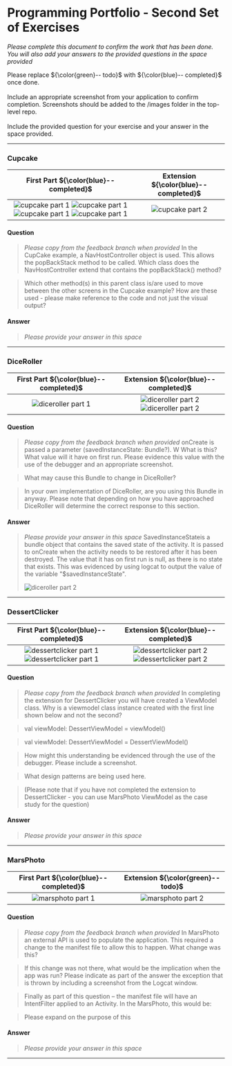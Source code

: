 # Programming Portfolio - Second Set of Exercises


*Please complete this document to confirm the work that has been done. You will also add your answers to the provided 
questions in the space provided*

Please replace ${\color{green}-- todo}$ with ${\color{blue}-- completed}$ once done.\
\
Include an appropriate screenshot from your application to confirm completion. Screenshots should be added to 
the /images folder in the top-level repo.\
\
Include the provided question for your exercise and your answer in the space provided.

---

### Cupcake ###

|                                                                         **First Part ${\color{blue}-- completed}$**                                                                         | **Extension ${\color{blue}-- completed}$**  |
|:-------------------------------------------------------------------------------------------------------------------------------------------------------------------------------------------:|:-------------------------------------------:|
| ![cupcake part 1](./images/normalcupcake1.png) ![cupcake part 1](./images/normalcupcake2.png) ![cupcake part 1](./images/normalcupcake3.png) ![cupcake part 1](./images/normalcupcake4.png) | ![cupcake part 2](./images/placeholder.jpg) |


#### Question ####
> *Please copy from the feedback branch when provided*
>  In the CupCake example, a NavHostController object is used. 
> This allows the popBackStack method to be called. 
> Which class does the NavHostController extend that contains the popBackStack() method?

> Which other method(s) in this parent class is/are used to move between the other screens in the Cupcake example? 
> How are these used - please make reference to the code and not just the visual output?
>  
>  


#### Answer ####
> *Please provide your answer in this space*
> 
> 
> 
> 

---
### DiceRoller ###

|    **First Part ${\color{blue}-- completed}$**    |                            **Extension ${\color{blue}-- completed}$**                            |
|:-------------------------------------------------:|:------------------------------------------------------------------------------------------------:|
| ![diceroller part 1](./images/dicerollernorm.png) | ![diceroller part 2](./images/DiceRollExt.png) ![diceroller part 2](./images/DoubleDiceRoll.png) |


#### Question ####
> *Please copy from the feedback branch when provided*
>  onCreate is passed a parameter (savedInstanceState: Bundle?). W
> What is this? What value will it have on first run. Please evidence this value with the use of the debugger and an appropriate screenshot.

> What may cause this Bundle to change in DiceRoller?

> In your own implementation of DiceRoller, are you using this Bundle in anyway. 
> Please note that depending on how you have approached DiceRoller will determine the correct response to this section.
>  
>  

#### Answer ####
> *Please provide your answer in this space*
> SavedInstanceStateis a bundle object that contains the saved state of the activity. It is passed to
> onCreate when the activity needs to be restored after it has been destroyed. The value that it has 
> on first run is null, as there is no state that exists. This was evidenced by using logcat to output 
> the value of the variable "$savedInstanceState".
> 
> ![diceroller part 2](./images/SavedState.png)
> 

---

### DessertClicker ###

|                            **First Part ${\color{blue}-- completed}$**                            |                               **Extension ${\color{blue}-- completed}$**                                |
|:-------------------------------------------------------------------------------------------------:|:-------------------------------------------------------------------------------------------------------:|
| ![dessertclicker part 1](./images/DessertNP.png) ![dessertclicker part 1](./images/DessertNH.png) | ![dessertclicker part 2](./images/DessertNPExt.png) ![dessertclicker part 2](./images/DessertNHExt.png) |


#### Question ####
> *Please copy from the feedback branch when provided*
>  In completing the extension for DessertClicker you will have created a ViewModel class. 
> Why is a viewmodel class instance created with the first line shown below and not the second?

> val viewModel: DessertViewModel = viewModel()

> val viewModel: DessertViewModel = DessertViewModel()

> How might this understanding be evidenced through the use of the debugger. Please include a screenshot.

> What design patterns are being used here.

> (Please note that if you have not completed the extension to DessertClicker - you can use MarsPhoto ViewModel as the case study for the question)
>  
>  

#### Answer ####
> *Please provide your answer in this space*
> 
> 
> 
> 

---

### MarsPhoto ###

| **First Part ${\color{blue}-- completed}$**  |    **Extension ${\color{green}-- todo}$**     |
|:--------------------------------------------:|:---------------------------------------------:|
| ![marsphoto part 1](./images/marsPhoto1.png) | ![marsphoto part 2](./images/placeholder.jpg) |


#### Question ####
> *Please copy from the feedback branch when provided*
>  In MarsPhoto an external API is used to populate the application. This required a change to the manifest file to allow this to happen. 
> What change was this?

> If this change was not there, what would be the implication when the app was run? 
> Please indicate as part of the answer the exception that is thrown by including a screenshot from the Logcat window.

> Finally as part of this question – the manifest file will have an IntentFilter applied to an Activity. 
> In the MarsPhoto, this would be:

> <intent-filter>

> <action android:name="android.intent.action.MAIN" />
> <category android:name="android.intent.category.LAUNCHER" />

> </intent-filter >

> Please expand on the purpose of this
>  
>  

#### Answer ####
> *Please provide your answer in this space*
> 
> 
> 
> 

---

